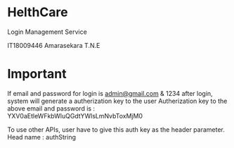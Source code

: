 # HelthCare

Login Management Service

IT18009446
Amarasekara T.N.E

# Important

If email and password for login is admin@gmail.com & 1234
after login, system will generate a autherization key to the user
Autherization key to the above email and password is : YXV0aEtleWFkbWluQGdtYWlsLmNvbToxMjM0

To use other APIs, user have to give this auth key as the header parameter.
Head name : authString
